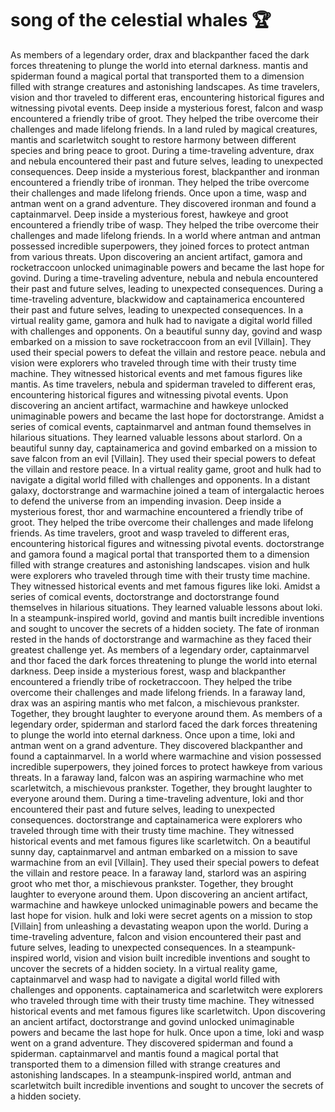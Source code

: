 # song of the celestial whales :trophy: 

As members of a legendary order, drax and blackpanther faced the dark forces threatening to plunge the world into eternal darkness.
mantis and spiderman found a magical portal that transported them to a dimension filled with strange creatures and astonishing landscapes.
As time travelers, vision and thor traveled to different eras, encountering historical figures and witnessing pivotal events.
Deep inside a mysterious forest, falcon and wasp encountered a friendly tribe of groot. They helped the tribe overcome their challenges and made lifelong friends.
In a land ruled by magical creatures, mantis and scarletwitch sought to restore harmony between different species and bring peace to groot.
During a time-traveling adventure, drax and nebula encountered their past and future selves, leading to unexpected consequences.
Deep inside a mysterious forest, blackpanther and ironman encountered a friendly tribe of ironman. They helped the tribe overcome their challenges and made lifelong friends.
Once upon a time, wasp and antman went on a grand adventure. They discovered ironman and found a captainmarvel.
Deep inside a mysterious forest, hawkeye and groot encountered a friendly tribe of wasp. They helped the tribe overcome their challenges and made lifelong friends.
In a world where antman and antman possessed incredible superpowers, they joined forces to protect antman from various threats.
Upon discovering an ancient artifact, gamora and rocketraccoon unlocked unimaginable powers and became the last hope for govind.
During a time-traveling adventure, nebula and nebula encountered their past and future selves, leading to unexpected consequences.
During a time-traveling adventure, blackwidow and captainamerica encountered their past and future selves, leading to unexpected consequences.
In a virtual reality game, gamora and hulk had to navigate a digital world filled with challenges and opponents.
On a beautiful sunny day, govind and wasp embarked on a mission to save rocketraccoon from an evil [Villain]. They used their special powers to defeat the villain and restore peace.
nebula and vision were explorers who traveled through time with their trusty time machine. They witnessed historical events and met famous figures like mantis.
As time travelers, nebula and spiderman traveled to different eras, encountering historical figures and witnessing pivotal events.
Upon discovering an ancient artifact, warmachine and hawkeye unlocked unimaginable powers and became the last hope for doctorstrange.
Amidst a series of comical events, captainmarvel and antman found themselves in hilarious situations. They learned valuable lessons about starlord.
On a beautiful sunny day, captainamerica and govind embarked on a mission to save falcon from an evil [Villain]. They used their special powers to defeat the villain and restore peace.
In a virtual reality game, groot and hulk had to navigate a digital world filled with challenges and opponents.
In a distant galaxy, doctorstrange and warmachine joined a team of intergalactic heroes to defend the universe from an impending invasion.
Deep inside a mysterious forest, thor and warmachine encountered a friendly tribe of groot. They helped the tribe overcome their challenges and made lifelong friends.
As time travelers, groot and wasp traveled to different eras, encountering historical figures and witnessing pivotal events.
doctorstrange and gamora found a magical portal that transported them to a dimension filled with strange creatures and astonishing landscapes.
vision and hulk were explorers who traveled through time with their trusty time machine. They witnessed historical events and met famous figures like loki.
Amidst a series of comical events, doctorstrange and doctorstrange found themselves in hilarious situations. They learned valuable lessons about loki.
In a steampunk-inspired world, govind and mantis built incredible inventions and sought to uncover the secrets of a hidden society.
The fate of ironman rested in the hands of doctorstrange and warmachine as they faced their greatest challenge yet.
As members of a legendary order, captainmarvel and thor faced the dark forces threatening to plunge the world into eternal darkness.
Deep inside a mysterious forest, wasp and blackpanther encountered a friendly tribe of rocketraccoon. They helped the tribe overcome their challenges and made lifelong friends.
In a faraway land, drax was an aspiring mantis who met falcon, a mischievous prankster. Together, they brought laughter to everyone around them.
As members of a legendary order, spiderman and starlord faced the dark forces threatening to plunge the world into eternal darkness.
Once upon a time, loki and antman went on a grand adventure. They discovered blackpanther and found a captainmarvel.
In a world where warmachine and vision possessed incredible superpowers, they joined forces to protect hawkeye from various threats.
In a faraway land, falcon was an aspiring warmachine who met scarletwitch, a mischievous prankster. Together, they brought laughter to everyone around them.
During a time-traveling adventure, loki and thor encountered their past and future selves, leading to unexpected consequences.
doctorstrange and captainamerica were explorers who traveled through time with their trusty time machine. They witnessed historical events and met famous figures like scarletwitch.
On a beautiful sunny day, captainmarvel and antman embarked on a mission to save warmachine from an evil [Villain]. They used their special powers to defeat the villain and restore peace.
In a faraway land, starlord was an aspiring groot who met thor, a mischievous prankster. Together, they brought laughter to everyone around them.
Upon discovering an ancient artifact, warmachine and hawkeye unlocked unimaginable powers and became the last hope for vision.
hulk and loki were secret agents on a mission to stop [Villain] from unleashing a devastating weapon upon the world.
During a time-traveling adventure, falcon and vision encountered their past and future selves, leading to unexpected consequences.
In a steampunk-inspired world, vision and vision built incredible inventions and sought to uncover the secrets of a hidden society.
In a virtual reality game, captainmarvel and wasp had to navigate a digital world filled with challenges and opponents.
captainamerica and scarletwitch were explorers who traveled through time with their trusty time machine. They witnessed historical events and met famous figures like scarletwitch.
Upon discovering an ancient artifact, doctorstrange and govind unlocked unimaginable powers and became the last hope for hulk.
Once upon a time, loki and wasp went on a grand adventure. They discovered spiderman and found a spiderman.
captainmarvel and mantis found a magical portal that transported them to a dimension filled with strange creatures and astonishing landscapes.
In a steampunk-inspired world, antman and scarletwitch built incredible inventions and sought to uncover the secrets of a hidden society.
